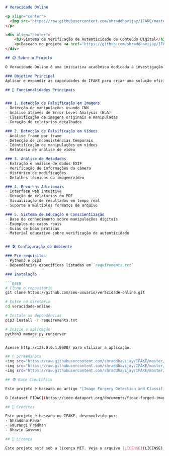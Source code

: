 ```markdown
# Veracidade Online

<p align="center">
  <img src="https://raw.githubusercontent.com/shraddhavijay/IFAKE/master/screenshots/text.gif">
</p>

<div align="center">
    <h3>Sistema de Verificação de Autenticidade de Conteúdo Digital</h3>
    <p>Baseado no projeto <a href="https://github.com/shraddhavijay/IFAKE">IFAKE</a></p>
</div>

## 📋 Sobre o Projeto

O Veracidade Online é uma iniciativa acadêmica dedicada à investigação e verificação da autenticidade de conteúdo digital, com foco em identificar e combater a disseminação de imagens e vídeos manipulados nas redes sociais e internet. O projeto utiliza como base o IFAKE, uma aplicação robusta de detecção de falsificações em imagens e vídeos.

### Objetivo Principal
Aplicar e expandir as capacidades do IFAKE para criar uma solução eficiente de verificação de autenticidade de conteúdos digitais, visando combater a desinformação através da detecção de manipulações digitais.

## 🚀 Funcionalidades Principais


### 1. Detecção de Falsificação em Imagens
- Detecção de manipulações usando CNN
- Análise através de Error Level Analysis (ELA)
- Classificação de imagens originais e manipuladas
- Geração de relatórios detalhados

### 2. Detecção de Falsificação em Vídeos
- Análise frame por frame
- Detecção de inconsistências temporais
- Identificação de manipulações em vídeos
- Relatório de análise de vídeo

### 3. Análise de Metadados
- Extração e análise de dados EXIF
- Verificação de informações da câmera
- Histórico de modificações
- Detalhes técnicos da imagem/vídeo

### 4. Recursos Adicionais
- Interface web intuitiva
- Geração de relatórios em PDF
- Visualização de resultados em tempo real
- Suporte a múltiplos formatos de arquivo

### 5. Sistema de Educação e Conscientização
- Base de conhecimento sobre manipulações digitais
- Exemplos de casos reais
- Guias de boas práticas
- Material educativo sobre verificação de autenticidade


## 🛠️ Configuração do Ambiente

### Pré-requisitos
- Python3 e pip3
- Dependências específicas listadas em `requirements.txt`

### Instalação

```bash
# Clone o repositório
git clone https://github.com/seu-usuario/veracidade-online.git

# Entre no diretório
cd veracidade-online

# Instale as dependências
pip3 install -r requirements.txt

# Inicie a aplicação
python3 manage.py runserver


Acesse http://127.0.0.1:8000/ para utilizar a aplicação.

## 📸 Screenshots
<img src="https://raw.githubusercontent.com/shraddhavijay/IFAKE/master/screenshots/index.JPG" alt="Image description" width="60%">
<img src="https://raw.githubusercontent.com/shraddhavijay/IFAKE/master/screenshots/imageDetection1.png" alt="Image description" width="60%">
<img src="https://raw.githubusercontent.com/shraddhavijay/IFAKE/master/screenshots/metadata.JPG" alt="Image description" width="60%">

## 📚 Base Científica

Este projeto é baseado no artigo "[Image Forgery Detection and Classification Using Deep Learning and FIDAC Dataset](https://ieeexplore.ieee.org/document/9862034)", publicado no IEEE Explore, que apresenta o modelo CNN utilizado no IFAKE e o dataset FIDAC.

O [dataset FIDAC](https://ieee-dataport.org/documents/fidac-forged-images-detection-and-classification) está disponível no IEEE Dataport e contém imagens originais junto com suas versões adulteradas.

## 🙏 Créditos

Este projeto é baseado no IFAKE, desenvolvido por:
- Shraddha Pawar
- Gaurangi Pradhan
- Bhavin Goswami

## 📝 Licença

Este projeto está sob a licença MIT. Veja o arquivo [LICENSE](LICENSE) para mais detalhes.

```

